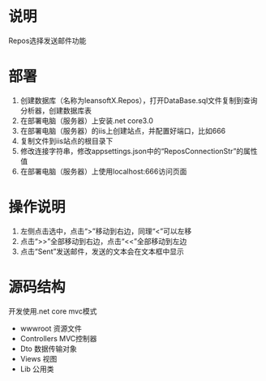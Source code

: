 ﻿# 说明

Repos选择发送邮件功能

# 部署
1. 创建数据库（名称为leansoftX.Repos），打开DataBase.sql文件复制到查询分析器，创建数据库表
2. 在部署电脑（服务器）上安装.net core3.0
3. 在部署电脑（服务器）的iis上创建站点，并配置好端口，比如666
4. 复制文件到iis站点的根目录下
5. 修改连接字符串，修改appsettings.json中的“ReposConnectionStr”的属性值
4. 在部署电脑（服务器）上使用localhost:666访问页面

# 操作说明
1. 左侧点击选中，点击“>”移动到右边，同理“<”可以左移
2. 点击“>>”全部移动到右边，点击“<<”全部移动到左边
3. 点击“Sent”发送邮件，发送的文本会在文本框中显示

# 源码结构

开发使用.net core mvc模式
- wwwroot       资源文件
- Controllers   MVC控制器
- Dto           数据传输对象
- Views         视图
- Lib           公用类
